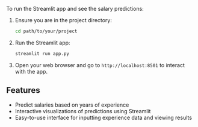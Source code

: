 To run the Streamlit app and see the salary predictions:

1. Ensure you are in the project directory:
    ```sh
    cd path/to/your/project
    ```

2. Run the Streamlit app:
    ```sh
    streamlit run app.py
    ```

3. Open your web browser and go to `http://localhost:8501` to interact with the app.

## Features
- Predict salaries based on years of experience
- Interactive visualizations of predictions using Streamlit
- Easy-to-use interface for inputting experience data and viewing results

